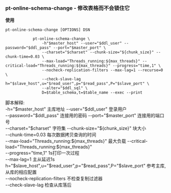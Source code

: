 ### pt-online-schema-change - 修改表格而不会锁住它
**使用**
```shell
pt-online-schema-change [OPTIONS] DSN
```


```shell
            pt-online-schema-change \
                -h"$master_host" --user="$ddl_user" --password="$ddl_pass" --port="$master_port" \
                --charset="$charset" --chunk-size="${chunk_size}" --chunk-time=0.03 \
                --max-load="Threads_running:${max_threads}" --critical-load="Threads_running:${max_threads}" --progress="time,1" \
                --nocheck-replication-filters --max-lag=1 --recurse=0 \
                --check-slave-lag h="$slave_host",u="$read_user",p="$read_pass",P="$slave_port" \
                --alter="$ddl_sql" \
                D=$table_schema,t=$table_name --exec --print
```

脚本解释:  
-h="$master_host" 主库地址  
--user="$ddl_user" 登录用户  
--password="$ddl_pass" 连接用的密码  
--port="$master_port" 连接用的端口号  
--charset="$charset" 字符集  
--chunk-size="${chunk_size}" 块大小  
--chunk-time=0.03 每次数据拷贝查询的时间  
--max-load="Threads_running:${max_threads}" 最大负载  
--critical-load="Threads_running:${max_threads}"  
--progress="time,1" 1s打印一次过程  
--max-lag=1 主从延迟1s  
h="$slave_host",u="$read_user",p="$read_pass",P="$slave_port" 参考主库, 从库的相应配置  
--nocheck-replication-filters 不检查复制过滤器  
--check-slave-lag 检查从库落后  
